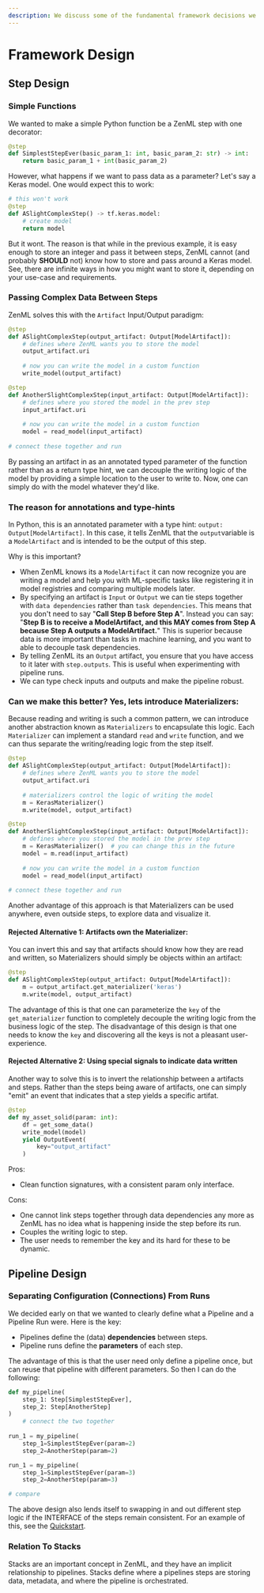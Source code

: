 ```yaml
---
description: We discuss some of the fundamental framework decisions we have made
---
```


# Framework Design

## Step Design

### Simple Functions

We wanted to make a simple Python function be a ZenML step with one decorator:

```python
@step
def SimplestStepEver(basic_param_1: int, basic_param_2: str) -> int:
    return basic_param_1 + int(basic_param_2)
```

However, what happens if we want to pass data as a parameter? Let's say a Keras model. One would expect this to work:

```python
# this won't work
@step
def ASlightComplexStep() -> tf.keras.model:
    # create model
    return model
```

But it wont. The reason is that while in the previous example, it is easy enough to store an integer and pass it between steps, ZenML cannot \(and probably **SHOULD** not\) know how to store and pass around a Keras model. See, there are infinite ways in how you might want to store it, depending on your use-case and requirements.

### Passing Complex Data Between Steps

ZenML solves this with the `Artifact` Input/Output paradigm:

```python
@step
def ASlightComplexStep(output_artifact: Output[ModelArtifact]):
    # defines where ZenML wants you to store the model
    output_artifact.uri  
    
    # now you can write the model in a custom function 
    write_model(output_artifact)

@step
def AnotherSlightComplexStep(input_artifact: Output[ModelArtifact]):
    # defines where you stored the model in the prev step
    input_artifact.uri  
    
    # now you can write the model in a custom function 
    model = read_model(input_artifact)
    
# connect these together and run
```

By passing an artifact in as an annotated typed parameter of the function rather than as a return type hint, we can decouple the writing logic of the model by providing a simple location to the user to write to. Now, one can simply do with the model whatever they'd like.

### The reason for annotations and type-hints

In Python, this is an annotated parameter with a type hint: `output: Output[ModelArtifact]`. In this case, it tells ZenML that the `output`variable is a `ModelArtifact` and is intended to be the output of this step.

Why is this important?

* When ZenML knows its a `ModelArtifact` it can now recognize you are writing a model and help you with ML-specific tasks like registering it in model registries and comparing multiple models later.
* By specifying an artifact is `Input` or `Output` we can tie steps together with `data dependencies` rather than `task dependencies`. This means that you don't need to say "**Call Step B before Step A**". Instead you can say: "**Step B is to receive a ModelArtifact, and this MAY comes from Step A because Step A outputs a ModelArtifact.**" This is superior because data is more important than tasks in machine learning, and you want to able to decouple task dependencies.
* By telling ZenML its an `Output` artifact, you ensure that you have access to it later with `step.outputs`. This is useful when experimenting with pipeline runs.
* We can type check inputs and outputs and make the pipeline robust.

### Can we make this better? Yes, lets introduce Materializers:

Because reading and writing is such a common pattern, we can introduce another abstraction known as `Materializers` to encapsulate this logic. Each `Materializer` can implement a standard `read` and `write` function, and we can thus separate the writing/reading logic from the step itself. 

```python
@step
def ASlightComplexStep(output_artifact: Output[ModelArtifact]):
    # defines where ZenML wants you to store the model
    output_artifact.uri  
    
    # materializers control the logic of writing the model
    m = KerasMaterializer()
    m.write(model, output_artifact)

@step
def AnotherSlightComplexStep(input_artifact: Output[ModelArtifact]):
    # defines where you stored the model in the prev step
    m = KerasMaterializer()  # you can change this in the future
    model = m.read(input_artifact)
    
    # now you can write the model in a custom function 
    model = read_model(input_artifact)
    
# connect these together and run
```

Another advantage of this approach is that Materializers can be used anywhere, even outside steps, to explore data and visualize it.

#### Rejected Alternative 1: Artifacts own the Materializer:

You can invert this and say that artifacts should know how they are read and written, so Materializers should simply be objects within an artifact:

```python
@step
def ASlightComplexStep(output_artifact: Output[ModelArtifact]):
    m = output_artifact.get_materializer('keras')  
    m.write(model, output_artifact)
```

The advantage of this is that one can parameterize the `key` of the `get_materializer` function to completely decouple the writing logic from the business logic of the step. The disadvantage of this design is that one needs to know the `key` and discovering all the keys is not a pleasant user-experience.

#### Rejected Alternative 2: Using special signals to indicate data written

Another way to solve this is to invert the relationship between a artifacts and steps. Rather than the steps being aware of artifacts, one can simply "emit" an event that indicates that a step yields a specific artifat. 

```python
@step
def my_asset_solid(param: int):
    df = get_some_data()
    write_model(model)
    yield OutputEvent(
        key="output_artifact"
    )
```

Pros:

* Clean function signatures, with a consistent param only interface.

Cons:

* One cannot link steps together through data dependencies any more as ZenML has no idea what is happening inside the step before its run.
* Couples the writing logic to step.
* The user needs to remember the key and its hard for these to be dynamic.

## Pipeline Design

### Separating Configuration \(Connections\) From Runs

We decided early on that we wanted to clearly define what a Pipeline and a Pipeline Run were. Here is the key: 

* Pipelines define the \(data\) **dependencies** between steps.
* Pipeline runs define the **parameters** of each step.

The advantage of this is that the user need only define a pipeline once, but can reuse that pipeline with different parameters. So then I can do the following:

```python
def my_pipeline(
    step_1: Step[SimplestStepEver],
    step_2: Step[AnotherStep]
)
    # connect the two together
    
run_1 = my_pipeline(
    step_1=SimplestStepEver(param=2)
    step_2=AnotherStep(param=2)

run_1 = my_pipeline(
    step_1=SimplestStepEver(param=3)
    step_2=AnotherStep(param=3)

# compare
```

The above design also lends itself to swapping in and out different step logic if the INTERFACE of the steps remain consistent. For an example of this, see the [Quickstart](quickstart-guide.md).

### Relation To Stacks

Stacks are an important concept in ZenML, and they have an implicit relationship to pipelines. Stacks define where a pipelines steps are storing data, metadata, and where the pipeline is orchestrated. 

